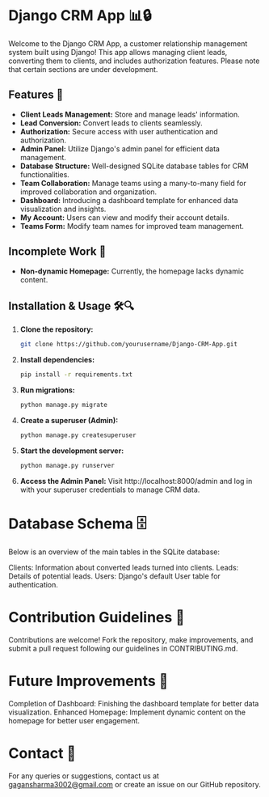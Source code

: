# Django CRM App 📊🔒

Welcome to the Django CRM App, a customer relationship management system built using Django! This app allows managing client leads, converting them to clients, and includes authorization features. Please note that certain sections are under development.

## Features 🚀

- **Client Leads Management:** Store and manage leads' information.
- **Lead Conversion:** Convert leads to clients seamlessly.
- **Authorization:** Secure access with user authentication and authorization.
- **Admin Panel:** Utilize Django's admin panel for efficient data management.
- **Database Structure:** Well-designed SQLite database tables for CRM functionalities.
- **Team Collaboration:** Manage teams using a many-to-many field for improved collaboration and organization.
- **Dashboard:** Introducing a dashboard template for enhanced data visualization and insights.
- **My Account:** Users can view and modify their account details.
- **Teams Form:** Modify team names for improved team management.

## Incomplete Work 🚧
- **Non-dynamic Homepage:** Currently, the homepage lacks dynamic content.

## Installation & Usage 🛠️🔍

1. **Clone the repository:**
   ```bash
   git clone https://github.com/yourusername/Django-CRM-App.git
2. **Install dependencies:**

    ```bash
    pip install -r requirements.txt
3. **Run migrations:**

    ```bash
    python manage.py migrate
4. **Create a superuser (Admin):**

    ```bash
    python manage.py createsuperuser
5. **Start the development server:**

    ```bash
    python manage.py runserver
6. **Access the Admin Panel:**
    Visit http://localhost:8000/admin and log in with your superuser credentials to manage CRM data.

# Database Schema 🗄️
Below is an overview of the main tables in the SQLite database:

Clients: Information about converted leads turned into clients.
Leads: Details of potential leads.
Users: Django's default User table for authentication.
# Contribution Guidelines 🤝
Contributions are welcome! Fork the repository, make improvements, and submit a pull request following our guidelines in CONTRIBUTING.md.

# Future Improvements 🌟
Completion of Dashboard: Finishing the dashboard template for better data visualization.
Enhanced Homepage: Implement dynamic content on the homepage for better user engagement.
# Contact 📧
For any queries or suggestions, contact us at gagansharma3002@gmail.com or create an issue on our GitHub repository.